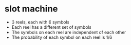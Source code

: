 # slot machine
- 3 reels, each with 6 symbols
- Each reel has a different set of symbols
- The symbols on each reel are independent of each other
- The probability of each symbol on each reel is 1/6
